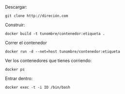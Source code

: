 Descargar:
```
git clone http://direción.com
```

Construir:
```
docker build -t tunombre/contenedor:etiqueta .
```

Correr el contenedor
```
docker run -d --net=host tunombre/contenedor:etiqueta
```

Ver los contenedores que tienes corriendo:
```
docker ps
```

Entrar dentro:
```
docker exec -t -i ID /bin/bash
```

